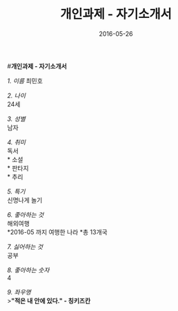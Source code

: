 ﻿---
layout: post
title:  "개인과제 - 자기소개서"
date:   2016-05-26
categories: Assignment
---

#**개인과제 - 자기소개서**

*1. 이름* 
	최민호  

*2. 나이*  
	24세  

*3. 성별*  
	남자  

*4. 취미*  
	독서  
  	* 소설  
     		* 판타지  
     		* 추리  

*5. 특기*  
	신명나게 놀기  

*6. 좋아하는 것*  
	해외여행  
	*2016-05 까지 여행한 나라
		*총 13개국  

*7. 싫어하는 것*  
	공부  

*8. 좋아하는 숫자*  
	4  
	
*9. 좌우명*  
	>**"적은 내 안에 있다." - 칭키즈칸**  
